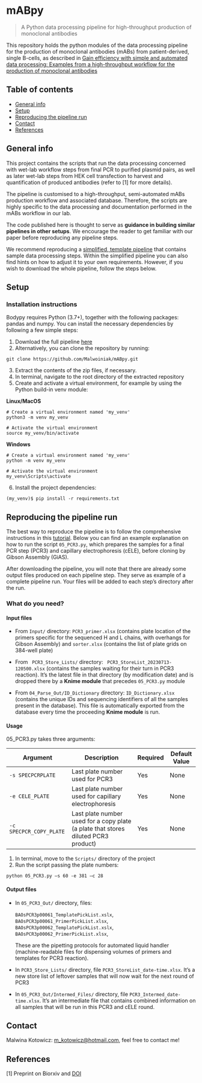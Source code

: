 # mABpy
> A Python data processing pipeline for high-throughput production of monoclonal antibodies
> 
This repository holds the python modules of the data processing pipeline for the production of monoclonal antibodies (mABs) from patient-derived, single B-cells, as described in [Gain efficiency with simple and automated data processing: Examples from a high-throughput workflow for the production of monoclonal antibodies](link_to_preprint)
## Table of contents
* [General info](#general-info)
* [Setup](#setup)
* [Reproducing the pipeline run](#reproducing-the-pipeline-run)
* [Contact](#contact)
* [References](#references)
## General info

This project contains the scripts that run the data processing concerned with wet-lab workflow steps from final PCR to purified plasmid pairs, as well as later wet-lab steps from HEK cell transfection to harvest and quantification of produced antibodies (refer to [1] for more details). 

The pipeline is customised to a high-throughput, semi-automated mABs production workflow and associated database. Therefore, the scripts are highly specific to the data processing and documentation performed in the mABs workflow in our lab. 

The code published here is thought to serve as **guidance in building similar pipelines in other setups**. We encourage the reader to get familiar with our paper before reproducing any pipeline steps. 

We recommend reproducing a [simplified, template pipeline](link_to_simplified_pipeline) that contains sample data processing steps. Within the simplified pipeline you can also find hints on how to adjust it to your own requirements. However, if you wish to download the whole pipeline, follow the steps below.
## Setup

### Installation instructions

Bodypy requires Python (3.7+), together with the following packages: pandas and numpy. You can install the necessary dependencies by following a few simple steps:

1.	Download the full pipeline [here](https://github.com/Malwoiniak/mABpy/archive/refs/heads/main.zip)
2.	Alternatively, you can clone the repository by running:

`git clone https://github.com/Malwoiniak/mABpy.git`

3.	Extract the contents of the zip files, if necessary.
4.	In terminal, navigate to the root directory of the extracted repository
5.	Create and activate a virtual environment, for example by using the Python build-in venv module:

**Linux/MacOS**
```
# Create a virtual environment named 'my_venv'
python3 -m venv my_venv

# Activate the virtual environment
source my_venv/bin/activate
```
**Windows**
```
# Create a virtual environment named 'my_venv'
python -m venv my_venv

# Activate the virtual environment
my_venv\Scripts\activate
```

6.	Install the project dependencies:

`(my_venv)$ pip install -r requirements.txt`

## Reproducing the pipeline run

The best way to reproduce the pipeline is to follow the comprehensive instructions in this [tutorial](link_to_manual). Below you can find an example explanation on how to run the script `05_PCR3.py`, which prepares the samples for a final PCR step (PCR3) and capillary electrophoresis (cELE), before cloning by Gibson Assembly (GiAS).

After downloading the pipeline, you will note that there are already some output files produced on each pipeline step. They serve as example of a complete pipeline run. Your files will be added to each step’s directory after the run. 
### What do you need?

#### Input files

+ From `Input/` directory: `PCR3_primer.xlsx` (contains plate location of the primers specific for the sequenced H and L chains, with overhangs for Gibson Assembly) and `sorter.xlsx` (contains the list of plate grids on 384-well plate)

+ From ` PCR3_Store_Lists/` directory: ` PCR3_StoreList_20230713-120500.xlsx` (contains the samples waiting for their turn in PCR3 reaction). It’s the latest file in that directory (by modification date) and is dropped there by a **Knime module** that precedes `05_PCR3.py` module

+ From `04_Parse_Out/ID_Dictionary` directory: `ID_Dictionary.xlsx` (contains the unique IDs and sequencing identifiers of all the samples present in the database). This file is automatically exported from the database every time the proceeding **Knime module** is run. 

#### Usage

05_PCR3.py takes three arguments:

| Argument         | Description                               | Required | Default Value |
|------------------|-------------------------------------------|----------|---------------|
| `-s SPECPCRPLATE ` | Last plate number used for PCR3 | Yes      | None |
| `-e CELE_PLATE ` | Last plate number used for capillary electrophoresis | Yes | None |
| `-c SPECPCR_COPY_PLATE ` | Last plate number used for a copy plate (a plate that stores diluted PCR3 product) | Yes | None |

1.	In terminal, move to the `Scripts/` directory of the project
2.	Run the script passing the plate numbers:

`python 05_PCR3.py –s 60 -e 381 –c 28`

#### Output files

+ In `05_PCR3_Out/` directory, files:
 
    `BAOsPCR3p00061_TemplatePickList.xslx`, `BAOsPCR3p00061_PrimerPickList.xlsx`, `BAOsPCR3p00062_TemplatePickList.xslx`, `BAOsPCR3p00062_PrimerPickList.xlsx`,

    These are the pipetting protocols for automated liquid handler (machine-readable files for dispensing volumes of primers and templates for PCR3 reaction).

+ In `PCR3_Store_Lists/` directory, file `PCR3_StoreList_date-time.xlsx`. It’s a new store list of leftover samples that will now wait for the next round of PCR3

+ In `05_PCR3_Out/Intermed_Files/` directory, file `PCR3_Intermed_date-time.xlsx`. It’s an intermediate file that contains combined information on all samples that will be run in this PCR3 and cELE round. 

## Contact

Malwina Kotowicz: m_kotowicz@hotmail.com, feel free to contact me!

## References

[1] Preprint on Biorxiv and [DOI](link)


